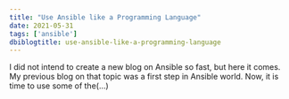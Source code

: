 ```yaml
---
title: "Use Ansible like a Programming Language"
date: 2021-05-31
tags: ['ansible']
dbiblogtitle: use-ansible-like-a-programming-language
---
```

I did not intend to create a new blog on Ansible so fast, but here it comes. My previous blog on that topic was a first step in Ansible world. Now, it is time to use some of the(…)